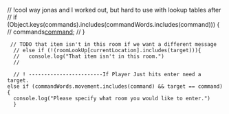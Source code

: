  // !cool way jonas and I worked out, but hard to use with lookup tables after
    // if (Object.keys(commands).includes(commandWords.includes(command))) {
    //     commands[command](target);
    // }

     // TODO that item isn't in this room if we want a different message
      // else if (!(roomLookUp[currentLocation].includes(target))){
      //   console.log("That item isn't in this room.")
      //  

      // ! ------------------------If Player Just hits enter need a target. 
    else if (commandWords.movement.includes(command) && target == command) {
      console.log("Please specify what room you would like to enter.")
      }